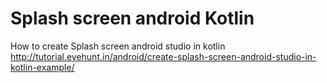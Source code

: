 # Splash screen android Kotlin
How to create Splash screen android studio in kotlin
http://tutorial.eyehunt.in/android/create-splash-screen-android-studio-in-kotlin-example/
